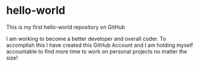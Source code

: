 # hello-world
This is my first hello-world repository on GitHub

I am working to become a better developer and overall coder.  To accomplish this I have created this GitHub Account and I am holding myself accountable to find more time to work on personal projects no matter the size!
